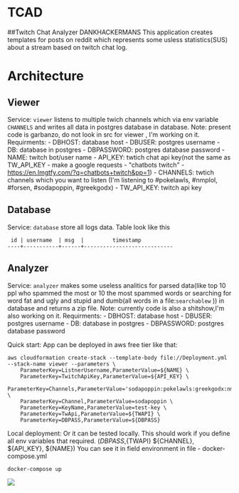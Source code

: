 # TCAD

##Twitch Chat Analyzer DANKHACKERMANS
This application creates templates for posts on reddit which represents some usless statistics(SUS) about a stream based on twitch chat log.

# Architecture

## Viewer
Service: `viewer` listens to multiple twich channels which via env variable `CHANNELS` and writes all data in postgres database in database. 
Note: present code is garbanzo, do not look in src for viewer , I'm working on it. 
Requirments:
    - DBHOST: database host
    - DBUSER: postgres username 
    - DB: database in postgres
    - DBPASSWORD: postgres database password
    - NAME: twitch bot/user name
    - API_KEY: twtich chat api key(not the same as TW_API_KEY - make a google requests - "chatbots twitch" - https://en.lmgtfy.com/?q=chatbots+twitch&pp=1)
    - CHANNELS: twtich channels which you want to listen (I'm listening to #pokelawls, #nmplol, #forsen, #sodapoppin, #greekgodx)
    - TW_API_KEY: twitch api key

## Database
Service: `database` store all logs data. Table look like this 
```
 id | username  | msg  |         timestamp          
----+-----------+------+----------------------------
```

## Analyzer
Service: `analyzer` makes some useless analitics for parsed data(like top 10 ppl who spammed the most or 10 the most spammed words or searching for word fat and ugly and stupid and dumb(all words in a file:`searchablew` )) in database and returns a zip file. 
Note: currently code is also a shitshow,I'm also working on it.
Requirments:
    - DBHOST: database host
    - DBUSER: postgres username 
    - DB: database in postgres
    - DBPASSWORD: postgres database password

Quick start:
App can be deployed in aws free tier like that:
```
aws cloudformation create-stack --template-body file://Deployment.yml --stack-name viewer --parameters \
    ParameterKey=ListnerUsername,ParameterValue=${NAME} \
    ParameterKey=TwitchApiKey,ParameterValue=${API_KEY} \
    ParameterKey=Channels,ParameterValue='sodapoppin:pokelawls:greekgodx:nmplol:forsen' \
    ParameterKey=Channel,ParameterValue=sodapoppin \
    ParameterKey=KeyName,ParameterValue=test-key \
    ParameterKey=TwApi,ParameterValue=${TWAPI} \
    ParameterKey=DBPASS,ParameterValue=${DBPASS}
```
Local deployment:
Or it can be tested locally.
This should work if you define all env variables that required. (${DBPASS},${TWAPI} ${CHANNEL}, ${API_KEY}, ${NAME})
You can see it in field environment in file - docker-compose.yml  
```
docker-compose up 
```
![](https://cdn.betterttv.net/emote/5e37903f61ff6b51e652837c/3x)
